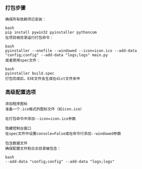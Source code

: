 ### 打包步骤
    确保所有依赖项已安装：
    
    bash
    pip install pywin32 pyinstaller pythoncom
    在项目根目录运行打包命令：
    
    bash
    pyinstaller --onefile --windowed --icon=icon.ico --add-data "config;config" --add-data "logs;logs" main.py
    或者使用spec文件：
    
    bash
    pyinstaller build.spec
    打包完成后，EXE文件会生成在dist文件夹中

### 高级配置选项
    添加程序图标
    准备一个.ico格式的图标文件（如icon.ico）
    
    在打包命令中添加--icon=icon.ico参数
    
    隐藏控制台窗口
    在spec文件中设置console=False或在命令行添加--windowed参数
    
    包含数据文件
    确保配置文件和日志目录被包含：
    
    bash
    --add-data "config;config" --add-data "logs;logs"
